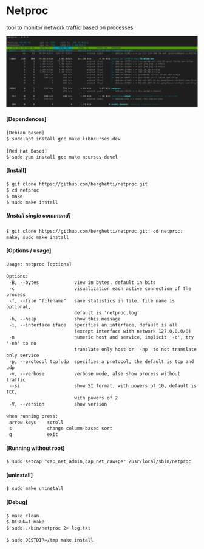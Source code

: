 # Netproc

tool to monitor network traffic based on processes


![Alt Text](img/print.png)


#### [Dependences]
    [Debian based]
    $ sudo apt install gcc make libncurses-dev

    [Red Hat Based]
    $ sudo yum install gcc make ncurses-devel

#### [Install]
    $ git clone https://github.com/berghetti/netproc.git
    $ cd netproc
    $ make
    $ sudo make install

##### [Install single command]
    $ git clone https://github.com/berghetti/netproc.git; cd netproc; make; sudo make install

#### [Options / usage]
    Usage: netproc [options]

    Options:
     -B, --bytes             view in bytes, default in bits
     -c                      visualization each active connection of the process
     -f, --file "filename"   save statistics in file, file name is optional,
                             default is 'netproc.log'
     -h, --help              show this message
     -i, --interface iface   specifies an interface, default is all
                             (except interface with network 127.0.0.0/8)
     -n                      numeric host and service, implicit '-c', try '-nh' to no
                             translate only host or '-np' to not translate only service
     -p, --protocol tcp|udp  specifies a protocol, the default is tcp and udp
     -v, --verbose           verbose mode, alse show process without traffic
     --si                    show SI format, with powers of 10, default is IEC,
                             with powers of 2
     -V, --version           show version

    when running press:
     arrow keys    scroll
     s             change column-based sort
     q             exit

#### [Running without root]
    $ sudo setcap "cap_net_admin,cap_net_raw+pe" /usr/local/sbin/netproc

#### [uninstall]
    $ sudo make uninstall

#### [Debug]
    $ make clean
    $ DEBUG=1 make
    $ sudo ./bin/netproc 2> log.txt

    $ sudo DESTDIR=/tmp make install
